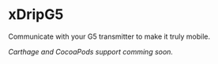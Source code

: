 # xDripG5

Communicate with your G5 transmitter to make it truly mobile.

_Carthage and CocoaPods support comming soon._
